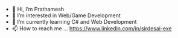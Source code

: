 - 👋 Hi, I’m Prathamesh
- 👀 I’m interested in Web/Game Development
- 🌱 I’m currently learning C# and Web Development 
- 📫 How to reach me ... https://www.linkedin.com/in/sirdesai-exe
